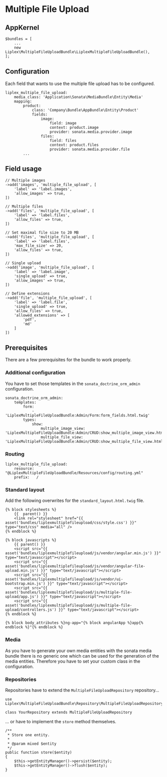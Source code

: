# Multiple File Upload

## AppKernel

```
$bundles = [
    ...
    new Liplex\MultipleFileUploadBundle\LiplexMultipleFileUploadBundle(),
];
```

## Configuration

Each field that wants to use the multiple file upload has to be configured.

```
liplex_multiple_file_upload:
    media_class: 'Application\Sonata\MediaBundle\Entity\Media'
    mapping:
        product:
            class: 'Company\Bundle\AppBundle\Entity\Product'
            fields:
                image:
                    field: image
                    context: product.image
                    provider: sonata.media.provider.image
                files:
                    field: files
                    context: product.files
                    provider: sonata.media.provider.file
        ...
```

## Field usage

```
// Multiple images
->add('images', 'multiple_file_upload', [
    'label' => 'label.images',
    'allow_images' => true,
])

// Multiple files
->add('files', 'multiple_file_upload', [
    'label' => 'label.files',
    'allow_files' => true,
])

// Set maximal file size to 20 MB
->add('files', 'multiple_file_upload', [
    'label' => 'label.files',
    'max_file_size' => 20,
    'allow_files' => true,
])

// Single upload
->add('image', 'multiple_file_upload', [
    'label' => 'label.image',
    'single_upload' => true,
    'allow_images' => true,
])

// Define extensions
->add('file', 'multiple_file_upload', [
    'label' => 'label.file',
    'single_upload' => true,
    'allow_files' => true,
    'allowed_extensions' => [
        'pdf',
        'md'
    ]
])
```

## Prerequisites

There are a few prerequisites for the bundle to work properly.

### Additional configuration

You have to set those templates in the `sonata_doctrine_orm_admin` configuration.

```
sonata_doctrine_orm_admin:
    templates:
        form:
            - 'LiplexMultipleFileUploadBundle:Admin/Form:form_fields.html.twig'
        types:
            show:
                multiple_image_view: 'LiplexMultipleFileUploadBundle:Admin/CRUD:show_multiple_image_view.html.twig'
                multiple_file_view: 'LiplexMultipleFileUploadBundle:Admin/CRUD:show_multiple_file_view.html.twig'
```

### Routing

```
liplex_multiple_file_upload:
    resource: "@LiplexMultipleFileUploadBundle/Resources/config/routing.yml"
    prefix:   /
```

### Standard layout

Add the following overwrites for the `standard_layout.html.twig` file.

```
{% block stylesheets %}
    {{  parent() }}
    <link rel="stylesheet" href="{{ asset('bundles/liplexmultiplefileupload/css/style.css') }}" type="text/css" media="all" />
{% endblock %}

{% block javascripts %}
    {{ parent() }}
    <script src="{{ asset('bundles/liplexmultiplefileupload/js/vendor/angular.min.js') }}" type="text/javascript"></script>
    <script src="{{ asset('bundles/liplexmultiplefileupload/js/vendor/angular-file-upload.min.js') }}" type="text/javascript"></script>
    <script src="{{ asset('bundles/liplexmultiplefileupload/js/vendor/ui-bootstrap.min.js') }}" type="text/javascript"></script>
    <script src="{{ asset('bundles/liplexmultiplefileupload/js/multiple-file-upload/app.js') }}" type="text/javascript"></script>
    <script src="{{ asset('bundles/liplexmultiplefileupload/js/multiple-file-upload/controllers.js') }}" type="text/javascript"></script>
{% endblock %}

{% block body_attributes %}ng-app="{% block angularApp %}app{% endblock %}"{% endblock %}
```

### Media

As you have to generate your own media entities with the sonata media bundle there is no generic one which can be used 
for the generation of the media entities. Therefore you have to set your custom class in the configuration.

### Repositories

Repositories have to extend the `MultipleFileUploadRepository` repository...

```
use Liplex\MultipleFileUploadBundle\Repository\MultipleFileUploadRepository;

class YourRepository extends MultipleFileUploadRepository
```

... or have to implement the `store` method themselves.

```
/**
 * Store one entity.
 *
 * @param mixed $entity
 */
public function store($entity)
{
    $this->getEntityManager()->persist($entity);
    $this->getEntityManager()->flush($entity);
}
```
